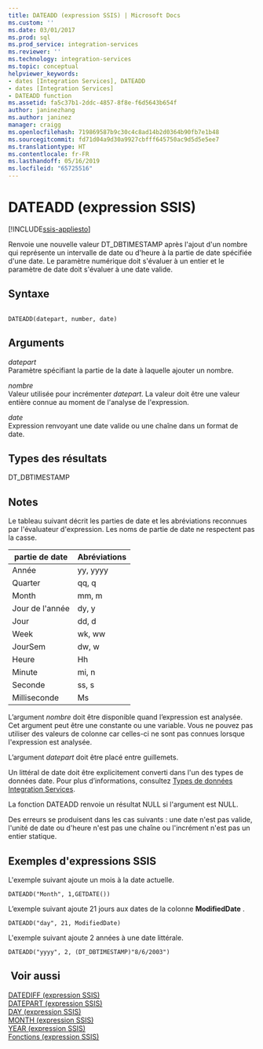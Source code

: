 ```yaml
---
title: DATEADD (expression SSIS) | Microsoft Docs
ms.custom: ''
ms.date: 03/01/2017
ms.prod: sql
ms.prod_service: integration-services
ms.reviewer: ''
ms.technology: integration-services
ms.topic: conceptual
helpviewer_keywords:
- dates [Integration Services], DATEADD
- dates [Integration Services]
- DATEADD function
ms.assetid: fa5c37b1-2ddc-4857-8f8e-f6d5643b654f
author: janinezhang
ms.author: janinez
manager: craigg
ms.openlocfilehash: 719869587b9c30c4c8ad14b2d0364b90fb7e1b48
ms.sourcegitcommit: fd71d04a9d30a9927cbfff645750ac9d5d5e5ee7
ms.translationtype: HT
ms.contentlocale: fr-FR
ms.lasthandoff: 05/16/2019
ms.locfileid: "65725516"
---
```

# <a name="dateadd-ssis-expression"></a>DATEADD (expression SSIS)

[!INCLUDE[ssis-appliesto](../../includes/ssis-appliesto-ssvrpluslinux-asdb-asdw-xxx.md)]


  Renvoie une nouvelle valeur DT_DBTIMESTAMP après l'ajout d'un nombre qui représente un intervalle de date ou d'heure à la partie de date spécifiée d'une date. Le paramètre numérique doit s'évaluer à un entier et le paramètre de date doit s'évaluer à une date valide.  
  
## <a name="syntax"></a>Syntaxe  
  
```  
  
DATEADD(datepart, number, date)  
```  
  
## <a name="arguments"></a>Arguments  
 *datepart*  
 Paramètre spécifiant la partie de la date à laquelle ajouter un nombre.  
  
 *nombre*  
 Valeur utilisée pour incrémenter *datepart*. La valeur doit être une valeur entière connue au moment de l'analyse de l'expression.  
  
 *date*  
 Expression renvoyant une date valide ou une chaîne dans un format de date.  
  
## <a name="result-types"></a>Types des résultats  
 DT_DBTIMESTAMP  
  
## <a name="remarks"></a>Notes   
 Le tableau suivant décrit les parties de date et les abréviations reconnues par l'évaluateur d'expression. Les noms de partie de date ne respectent pas la casse.  
  
|partie de date|Abréviations|  
|--------------|-------------------|  
|Année|yy, yyyy|  
|Quarter|qq, q|  
|Month|mm, m|  
|Jour de l'année|dy, y|  
|Jour|dd, d|  
|Week|wk, ww|  
|JourSem|dw, w|  
|Heure|Hh|  
|Minute|mi, n|  
|Seconde|ss, s|  
|Milliseconde|Ms|  
  
 L’argument *nombre* doit être disponible quand l’expression est analysée. Cet argument peut être une constante ou une variable. Vous ne pouvez pas utiliser des valeurs de colonne car celles-ci ne sont pas connues lorsque l'expression est analysée.  
  
 L’argument *datepart* doit être placé entre guillemets.  
  
 Un littéral de date doit être explicitement converti dans l'un des types de données date. Pour plus d’informations, consultez [Types de données Integration Services](../../integration-services/data-flow/integration-services-data-types.md).  
  
 La fonction DATEADD renvoie un résultat NULL si l'argument est NULL.  
  
 Des erreurs se produisent dans les cas suivants : une date n'est pas valide, l'unité de date ou d'heure n'est pas une chaîne ou l'incrément n'est pas un entier statique.  
  
## <a name="ssis-expression-examples"></a>Exemples d'expressions SSIS  
 L'exemple suivant ajoute un mois à la date actuelle.  
  
```  
DATEADD("Month", 1,GETDATE())  
```  
  
 L’exemple suivant ajoute 21 jours aux dates de la colonne **ModifiedDate** .  
  
```  
DATEADD("day", 21, ModifiedDate)  
```  
  
 L'exemple suivant ajoute 2 années à une date littérale.  
  
```  
DATEADD("yyyy", 2, (DT_DBTIMESTAMP)"8/6/2003")  
```  
  
## <a name="see-also"></a> Voir aussi  
 [DATEDIFF &#40;expression SSIS&#41;](../../integration-services/expressions/datediff-ssis-expression.md)   
 [DATEPART &#40;expression SSIS&#41;](../../integration-services/expressions/datepart-ssis-expression.md)   
 [DAY &#40;expression SSIS&#41;](../../integration-services/expressions/day-ssis-expression.md)   
 [MONTH &#40;expression SSIS&#41;](../../integration-services/expressions/month-ssis-expression.md)   
 [YEAR &#40;expression SSIS&#41;](../../integration-services/expressions/year-ssis-expression.md)   
 [Fonctions &#40;expression SSIS&#41;](../../integration-services/expressions/functions-ssis-expression.md)  
  
  
